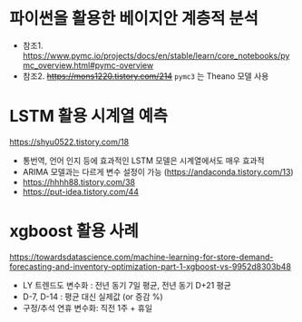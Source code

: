 # 파이썬을 활용한 베이지안 계층적 분석


- 참조1. https://www.pymc.io/projects/docs/en/stable/learn/core_notebooks/pymc_overview.html#pymc-overview
- 참조2. <del>https://mons1220.tistory.com/214</del> `pymc3` 는 Theano 모델 사용


# LSTM 활용 시계열 예측

https://shyu0522.tistory.com/18
- 통번역, 언어 인지 등에 효과적인 LSTM 모델은 시계열에서도 매우 효과적
- ARIMA 모델과는 다르게 변수 설정이 가능 (https://andaconda.tistory.com/13)
- https://hhhh88.tistory.com/38
- https://put-idea.tistory.com/44

# xgboost 활용 사례

https://towardsdatascience.com/machine-learning-for-store-demand-forecasting-and-inventory-optimization-part-1-xgboost-vs-9952d8303b48

- LY 트렌드도 변수화 : 전년 동기 7일 평균, 전년 동기 D+21 평균
- D-7, D-14 : 평균 대신 실제값 (or 증감 %)
- 구정/추석 연휴 변수화: 직전 1주 + 휴일
